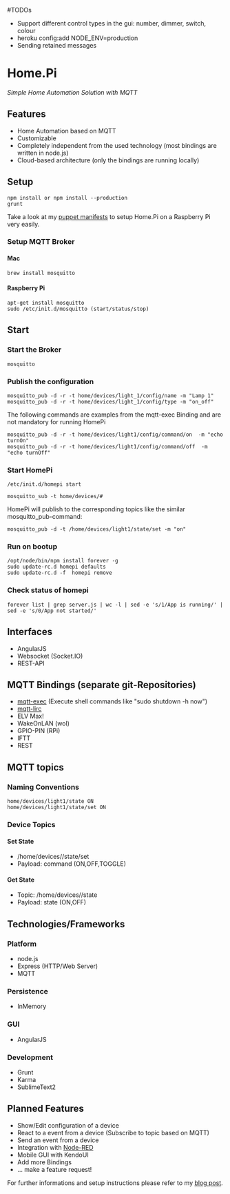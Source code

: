 #TODOs

* Support different control types in the gui: number, dimmer, switch, colour
* heroku config:add NODE_ENV=production
* Sending retained messages


# Home.Pi 

*Simple Home Automation Solution with MQTT*

## Features

* Home Automation based on MQTT
* Customizable
* Completely independent from the used technology (most bindings are written in node.js)
* Cloud-based architecture (only the bindings are running locally)


## Setup 

	npm install or npm install --production
	grunt

Take a look at my [puppet manifests](https://github.com/denschu/homepi-puppet) to setup Home.Pi on a Raspberry Pi very easily.

### Setup MQTT Broker

#### Mac

	brew install mosquitto

#### Raspberry Pi

	apt-get install mosquitto	
	sudo /etc/init.d/mosquitto (start/status/stop)

## Start 

### Start the Broker

	mosquitto

### Publish the configuration

	mosquitto_pub -d -r -t home/devices/light_1/config/name -m "Lamp 1"
	mosquitto_pub -d -r -t home/devices/light_1/config/type -m "on_off"

The following commands are examples from the mqtt-exec Binding and are not mandatory for running HomePi

	mosquitto_pub -d -r -t home/devices/light1/config/command/on  -m "echo turnOn"
	mosquitto_pub -d -r -t home/devices/light1/config/command/off  -m "echo turnOff"

### Start HomePi

	/etc/init.d/homepi start 

	mosquitto_sub -t home/devices/#


HomePi will publish to the corresponding topics like the similar mosquitto_pub-command:

	mosquitto_pub -d -t /home/devices/light1/state/set -m "on"


### Run on bootup

	/opt/node/bin/npm install forever -g
	sudo update-rc.d homepi defaults
	sudo update-rc.d -f  homepi remove

### Check status of homepi

	forever list | grep server.js | wc -l | sed -e 's/1/App is running/' | sed -e 's/0/App not started/'


## Interfaces

* AngularJS
* Websocket (Socket.IO)
* REST-API

## MQTT Bindings (separate git-Repositories)

* [mqtt-exec](https://github.com/denschu/mqtt-exec) (Execute shell commands like "sudo shutdown -h now")
* [mqtt-lirc](https://github.com/denschu/mqtt-lirc)
* ELV Max! 
* WakeOnLAN (wol) 
* GPIO-PIN (RPi) 
* IFTT 
* REST

## MQTT topics 

### Naming Conventions

	home/devices/light1/state ON
	home/devices/light1/state/set ON

### Device Topics

#### Set State 

* /home/devices/<deviceName>/state/set
* Payload: command (ON,OFF,TOGGLE)

#### Get State

* Topic: /home/devices/<deviceName>/state 
* Payload: state (ON,OFF)

## Technologies/Frameworks

### Platform
* node.js
* Express (HTTP/Web Server)
* MQTT

### Persistence
* InMemory

### GUI
* AngularJS

### Development
* Grunt
* Karma
* SublimeText2

## Planned Features

* Show/Edit configuration of a device
* React to a event from a device (Subscribe to topic based on MQTT)
* Send an event from a device
* Integration with [Node-RED](http://nodered.org/)
* Mobile GUI with KendoUI
* Add more Bindings
* ... make a feature request!

For further informations and setup instructions please refer to my [blog post](http://blog.codecentric.de/en/2013/03/home-automation-with-angularjs-and-node-js-on-a-raspberry-pi).